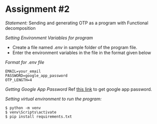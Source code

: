 # Assignment #2

*Statement:* Sending and generating OTP as a program with Functional decomposition

*Setting Environment Variables for program*
- Create a file named *.env* in sample folder of the program file.
- Enter the environment variables in the file in the format given below

*Format for *.env file**
    
    EMAIL=your_email
    PASSWORD=google_app_password
    OTP_LENGTH=4

*Getting Google App Password*
Ref [this link](https://support.google.com/mail/answer/185833) to get google app password.

*Setting virtual environment to run the program:*

    $ python -m venv
    $ venv\Scripts\activate
    $ pip install requirements.txt
